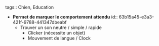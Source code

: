 tags:: Chien, Education

- **Permet de marquer le comportement attendu**
  id:: 63b15a45-e3a3-421f-9788-441347dbeabf
	- Trouver un son neutre / simple / rapide
		- Clicker (nécessite un objet)
		- Mouvement de langue / Clock